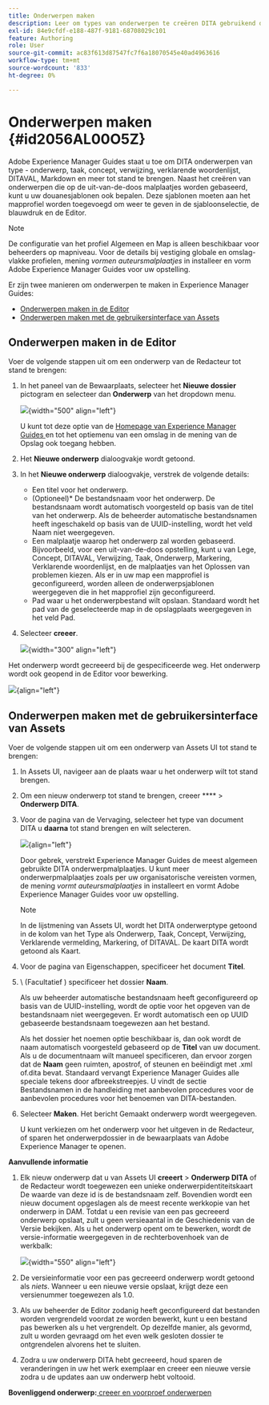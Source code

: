 ```yaml
---
title: Onderwerpen maken
description: Leer om types van onderwerpen te creëren DITA gebruikend douanesjablonen in Adobe Experience Manager Guides.
exl-id: 84e9cfdf-e188-487f-9181-68708029c101
feature: Authoring
role: User
source-git-commit: ac83f613d87547fc7f6a18070545e40ad4963616
workflow-type: tm+mt
source-wordcount: '833'
ht-degree: 0%

---
```


# Onderwerpen maken {#id2056AL00O5Z}

Adobe Experience Manager Guides staat u toe om DITA onderwerpen van type - onderwerp, taak, concept, verwijzing, verklarende woordenlijst, DITAVAL, Markdown en meer tot stand te brengen. Naast het creëren van onderwerpen die op de uit-van-de-doos malplaatjes worden gebaseerd, kunt u uw douanesjablonen ook bepalen. Deze sjablonen moeten aan het mapprofiel worden toegevoegd om weer te geven in de sjabloonselectie, de blauwdruk en de Editor.

>[!NOTE]
>
> De configuratie van het profiel Algemeen en Map is alleen beschikbaar voor beheerders op mapniveau. Voor de details bij vestiging globale en omslag-vlakke profielen, mening *vormen auteursmalplaatjes* in installeer en vorm Adobe Experience Manager Guides voor uw opstelling.


Er zijn twee manieren om onderwerpen te maken in Experience Manager Guides:

- [Onderwerpen maken in de Editor](#create-topics-from-the-editor)
- [Onderwerpen maken met de gebruikersinterface van Assets](#create-topics-from-the-assets-ui)

## Onderwerpen maken in de Editor

Voer de volgende stappen uit om een onderwerp van de Redacteur tot stand te brengen:

1. In het paneel van de Bewaarplaats, selecteer het **Nieuwe dossier** pictogram en selecteer dan **Onderwerp** van het dropdown menu.

   ![](create-topic-option.png){width="500" align="left"}

   U kunt tot deze optie van de [ Homepage van Experience Manager Guides ](./intro-home-page.md) en tot het optiemenu van een omslag in de mening van de Opslag ook toegang hebben.

2. Het **Nieuwe onderwerp** dialoogvakje wordt getoond.

3. In het **Nieuwe onderwerp** dialoogvakje, verstrek de volgende details:
   - Een titel voor het onderwerp.
   - \(Optioneel\)* De bestandsnaam voor het onderwerp. De bestandsnaam wordt automatisch voorgesteld op basis van de titel van het onderwerp. Als de beheerder automatische bestandsnamen heeft ingeschakeld op basis van de UUID-instelling, wordt het veld Naam niet weergegeven.
   - Een malplaatje waarop het onderwerp zal worden gebaseerd. Bijvoorbeeld, voor een uit-van-de-doos opstelling, kunt u van Lege, Concept, DITAVAL, Verwijzing, Taak, Onderwerp, Markering, Verklarende woordenlijst, en de malplaatjes van het Oplossen van problemen kiezen. Als er in uw map een mapprofiel is geconfigureerd, worden alleen de onderwerpsjablonen weergegeven die in het mapprofiel zijn geconfigureerd.
   - Pad waar u het onderwerpbestand wilt opslaan. Standaard wordt het pad van de geselecteerde map in de opslagplaats weergegeven in het veld Pad.

4. Selecteer **creeer**.

   ![](images/create-topic-dialog-new.png){width="300" align="left"}

Het onderwerp wordt gecreeerd bij de gespecificeerde weg. Het onderwerp wordt ook geopend in de Editor voor bewerking.

![](images/new-topic-editor.png){align="left"}

## Onderwerpen maken met de gebruikersinterface van Assets

Voer de volgende stappen uit om een onderwerp van Assets UI tot stand te brengen:

1. In Assets UI, navigeer aan de plaats waar u het onderwerp wilt tot stand brengen.

1. Om een nieuw onderwerp tot stand te brengen, creeer **** \> **Onderwerp DITA**.

1. Voor de pagina van de Vervaging, selecteer het type van document DITA u **daarna** tot stand brengen en wilt selecteren.

   ![](images/create_dita_topic.png){align="left"}

   Door gebrek, verstrekt Experience Manager Guides de meest algemeen gebruikte DITA onderwerpmalplaatjes. U kunt meer onderwerpmalplaatjes zoals per uw organisatorische vereisten vormen, de mening *vormt auteursmalplaatjes* in installeert en vormt Adobe Experience Manager Guides voor uw opstelling.

   >[!NOTE]
   >
   > In de lijstmening van Assets UI, wordt het DITA onderwerptype getoond in de kolom van het Type als Onderwerp, Taak, Concept, Verwijzing, Verklarende vermelding, Markering, of DITAVAL. De kaart DITA wordt getoond als Kaart.

1. Voor de pagina van Eigenschappen, specificeer het document **Titel**.

1. \ (Facultatief \) specificeer het dossier **Naam**.

   Als uw beheerder automatische bestandsnaam heeft geconfigureerd op basis van de UUID-instelling, wordt de optie voor het opgeven van de bestandsnaam niet weergegeven. Er wordt automatisch een op UUID gebaseerde bestandsnaam toegewezen aan het bestand.

   Als het dossier het noemen optie beschikbaar is, dan ook wordt de naam automatisch voorgesteld gebaseerd op de **Titel** van uw document. Als u de documentnaam wilt manueel specificeren, dan ervoor zorgen dat de **Naam** geen ruimten, apostrof, of steunen en beëindigt met .xml of.dita bevat. Standaard vervangt Experience Manager Guides alle speciale tekens door afbreekstreepjes. U vindt de sectie Bestandsnamen in de handleiding met aanbevolen procedures voor de aanbevolen procedures voor het benoemen van DITA-bestanden.

1. Selecteer **Maken**. Het bericht Gemaakt onderwerp wordt weergegeven.

   U kunt verkiezen om het onderwerp voor het uitgeven in de Redacteur, of sparen het onderwerpdossier in de bewaarplaats van Adobe Experience Manager te openen.

**Aanvullende informatie**

1. Elk nieuw onderwerp dat u van Assets UI **creeert** \> **Onderwerp DITA** of de Redacteur wordt toegewezen een unieke onderwerpidentiteitskaart De waarde van deze id is de bestandsnaam zelf. Bovendien wordt een nieuw document opgeslagen als de meest recente werkkopie van het onderwerp in DAM. Totdat u een revisie van een pas gecreeerd onderwerp opslaat, zult u geen versieaantal in de Geschiedenis van de Versie bekijken. Als u het onderwerp opent om te bewerken, wordt de versie-informatie weergegeven in de rechterbovenhoek van de werkbalk:

   ![](images/topic-version-none_cs.png){width="550" align="left"}

2. De versieinformatie voor een pas gecreeerd onderwerp wordt getoond als *niets*. Wanneer u een nieuwe versie opslaat, krijgt deze een versienummer toegewezen als 1.0.

3. Als uw beheerder de Editor zodanig heeft geconfigureerd dat bestanden worden vergrendeld voordat ze worden bewerkt, kunt u een bestand pas bewerken als u het vergrendelt. Op dezelfde manier, als gevormd, zult u worden gevraagd om het even welk gesloten dossier te ontgrendelen alvorens het te sluiten.

4. Zodra u uw onderwerp DITA hebt gecreeerd, houd sparen de veranderingen in uw het werk exemplaar en creeer een nieuwe versie zodra u de updates aan uw onderwerp hebt voltooid.

**Bovenliggend onderwerp:**[ creeer en voorproef onderwerpen ](create-preview-topics.md)
